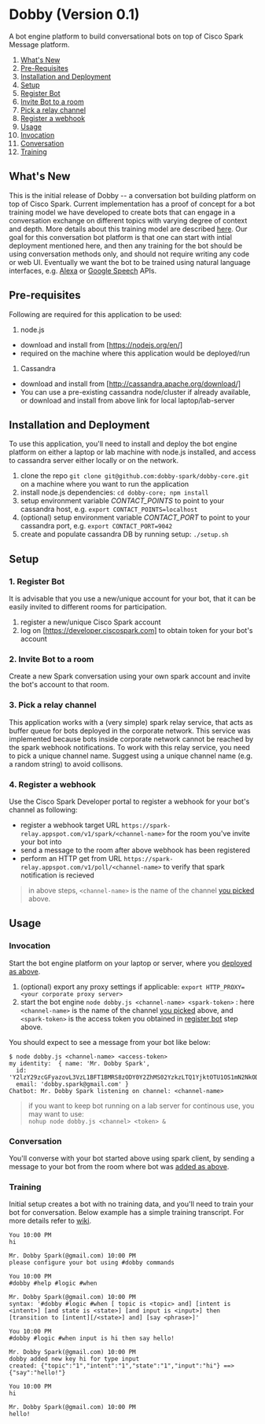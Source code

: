 # Dobby (Version 0.1)
A bot engine platform to build conversational bots on top of Cisco Spark Message platform.

1. [What's New](#whats_new)
1. [Pre-Requisites](#pre_req)
1. [Installation and Deployment](#deployment)
1. [Setup](#setup)
 1. [Register Bot](#register_bot)
 1. [Invite Bot to a room](#invite_bot)
 1. [Pick a relay channel](#relay_channel)
 1. [Register a webhook](#register_webhook)
1. [Usage](#usage)
 1. [Invocation](#invocation)
 1. [Conversation](#conversation)
 1. [Training](#training)

## <a name="whats_new"></a>What's New
This is the initial release of Dobby -- a conversation bot building platform on top of Cisco Spark. Current implementation has a proof of concept for a bot training model we have developed to create bots that can engage in a conversation exchange on different topics with varying degree of context and depth. More details about this training model are described [here](https://github.com/dobby-spark/dobby-core/wiki/Gradient-Scale-Model). Our goal for this conversation bot platform is that one can start with intial deployment mentioned here, and then any training for the bot should be using conversation methods only, and should not require writing any code or web UI. Eventually we want the bot to be trained using natural language interfaces, e.g. [Alexa](https://developer.amazon.com/public/solutions/alexa/alexa-voice-service) or [Google Speech](https://cloud.google.com/speech/) APIs.

## <a name="pre_req"></a>Pre-requisites
Following are required for this application to be used:

1. node.js
 * download and install from [https://nodejs.org/en/]
 * required on the machine where this application would be deployed/run
1. Cassandra
 * download and install from [http://cassandra.apache.org/download/]
 * You can use a pre-existing cassandra node/cluster if already available, or download and install from above link for local laptop/lab-server

## <a name="deployment"></a>Installation and Deployment
To use this application, you'll need to install and deploy the bot engine platform on either a laptop or lab machine with node.js installed, and access to cassandra server either locally or on the network.

1. clone the repo `git clone git@github.com:dobby-spark/dobby-core.git` on a machine where you want to run the application
1. install node.js dependencies: `cd dobby-core; npm install`
1. setup environment variable *CONTACT_POINTS* to point to your cassandra host, e.g. `export CONTACT_POINTS=localhost`
1. (optional) setup environment variable *CONTACT_PORT* to point to your cassandra port, e.g. `export CONTACT_PORT=9042`
1. create and populate cassandra DB by running setup: `./setup.sh`

## <a name="setup"></a>Setup

### <a name="register_bot"></a>1. Register Bot
It is advisable that you use a new/unique account for your bot, that it can be easily invited to different rooms for participation.

1. register a new/unique Cisco Spark account
1. log on [https://developer.ciscospark.com] to obtain token for your bot's account
 
### <a name="invite_bot"></a>2. Invite Bot to a room
Create a new Spark conversation using your own spark account and invite the bot's account to that room.

### <a name="relay_channel"></a>3. Pick a relay channel
This application works with a (very simple) spark relay service, that acts as buffer queue for bots deployed in the corporate network. This service was implemented because bots inside corporate network cannot be reached by the spark webhook notifications. To work with this relay service, you need to pick a unique channel name. Suggest using a unique channel name (e.g. a random string) to avoid collisons.

### <a name="register_webhook"></a>4. Register a webhook
Use the Cisco Spark Developer portal to register a webhook for your bot's channel as following:
* register a webhook target URL `https://spark-relay.appspot.com/v1/spark/<channel-name>` for the room you've invite your bot into
* send a message to the room after above webhook has been registered
* perform an HTTP get from URL `https://spark-relay.appspot.com/v1/poll/<channel-name>` to verify that spark notification is recieved 

> in above steps, `<channel-name>` is the name of the channel [you picked](#relay_channel) above.

## <a name="setup"></a>Usage

### <a name="invocation"></a>Invocation
Start the bot engine platform on your laptop or server, where you [deployed as above](#deployment).

1. (optional) export any proxy settings if applicable: `export HTTP_PROXY=<your corporate proxy server>`
1. start the bot engine `node dobby.js <channel-name> <spark-token>` : here `<channel-name>` is the name of the channel [you picked](#relay_channel) above, and `<spark-token>` is the access token you obtained in [register bot](#register_bot) step above.

You should expect to see a message from your bot like below:
```
$ node dobby.js <channel-name> <access-token>
my identity:  { name: 'Mr. Dobby Spark',
  id: 'Y2lzY29zcGFyazovL3VzL1BFT1BMRS8zODY0Y2ZhMS02YzkzLTQ1YjktOTU1OS1mN2NkODZmMWQ1ZTE',
  email: 'dobby.spark@gmail.com' }
Chatbot: Mr. Dobby Spark listening on channel: <channel-name>
```

> if you want to keep bot running on a lab server for continous use, you may want to use:  
`nohup node dobby.js <channel> <token> &`

### <a name="conversation"></a>Conversation
You'll converse with your bot started above using spark client, by sending a message to your bot from the room where bot was [added as above](#invite_bot).

### <a name="training"></a>Training
Initial setup creates a bot with no training data, and you'll need to train your bot for conversation. Below example has a simple training transcript. For more details refer to [wiki](https://github.com/dobby-spark/dobby-core/wiki/Training-Commands).
```
You 10:00 PM
hi

Mr. Dobby Spark(@gmail.com) 10:00 PM
please configure your bot using #dobby commands

You 10:00 PM
#dobby #help #logic #when

Mr. Dobby Spark(@gmail.com) 10:00 PM
syntax: '#dobby #logic #when [ topic is <topic> and] [intent is <intent>] [and state is <state>] [and input is <input>] then [transition to [intent][/<state>] and] [say <phrase>]'

You 10:00 PM
#dobby #logic #when input is hi then say hello!

Mr. Dobby Spark(@gmail.com) 10:00 PM
dobby added new key hi for type input
created: {"topic":"1","intent":"1","state":"1","input":"hi"} ==> {"say":"hello!"}

You 10:00 PM
hi

Mr. Dobby Spark(@gmail.com) 10:00 PM
hello!
```
